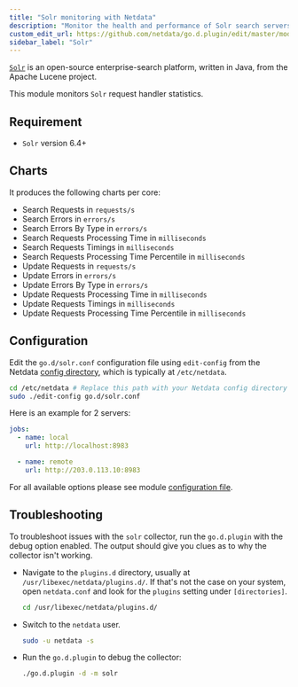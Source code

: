 ```yaml
---
title: "Solr monitoring with Netdata"
description: "Monitor the health and performance of Solr search servers with zero configuration, per-second metric granularity, and interactive visualizations."
custom_edit_url: https://github.com/netdata/go.d.plugin/edit/master/modules/solr/README.md
sidebar_label: "Solr"
---
```




[`Solr`](https://lucene.apache.org/solr/) is an open-source enterprise-search platform, written in Java, from the Apache
Lucene project.

This module monitors `Solr` request handler statistics.

## Requirement

- `Solr` version 6.4+

## Charts

It produces the following charts per core:

- Search Requests in `requests/s`
- Search Errors in `errors/s`
- Search Errors By Type in `errors/s`
- Search Requests Processing Time in `milliseconds`
- Search Requests Timings in `milliseconds`
- Search Requests Processing Time Percentile in `milliseconds`
- Update Requests in `requests/s`
- Update Errors in `errors/s`
- Update Errors By Type in `errors/s`
- Update Requests Processing Time in `milliseconds`
- Update Requests Timings in `milliseconds`
- Update Requests Processing Time Percentile in `milliseconds`

## Configuration

Edit the `go.d/solr.conf` configuration file using `edit-config` from the
Netdata [config directory](/docs/configure/nodes), which is typically at `/etc/netdata`.

```bash
cd /etc/netdata # Replace this path with your Netdata config directory
sudo ./edit-config go.d/solr.conf
```

Here is an example for 2 servers:

```yaml
jobs:
  - name: local
    url: http://localhost:8983

  - name: remote
    url: http://203.0.113.10:8983

```

For all available options please see
module [configuration file](https://github.com/netdata/go.d.plugin/blob/master/config/go.d/solr.conf).

## Troubleshooting

To troubleshoot issues with the `solr` collector, run the `go.d.plugin` with the debug option enabled. The output
should give you clues as to why the collector isn't working.

- Navigate to the `plugins.d` directory, usually at `/usr/libexec/netdata/plugins.d/`. If that's not the case on
  your system, open `netdata.conf` and look for the `plugins` setting under `[directories]`.

  ```bash
  cd /usr/libexec/netdata/plugins.d/
  ```

- Switch to the `netdata` user.

  ```bash
  sudo -u netdata -s
  ```

- Run the `go.d.plugin` to debug the collector:

  ```bash
  ./go.d.plugin -d -m solr
  ```
